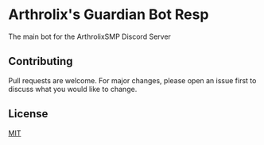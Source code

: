 # Arthrolix's Guardian Bot Resp

The main bot for the ArthrolixSMP Discord Server

## Contributing
Pull requests are welcome. For major changes, please open an issue first to discuss what you would like to change.
## License
[MIT](https://choosealicense.com/licenses/mit/)